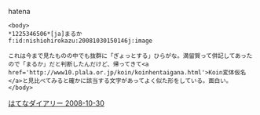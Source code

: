 
hatena

```
<body>
*1225346506*[ja]まるか
f:id:nishiohirokazu:20081030150146j:image

これは今まで見たものの中でも抜群に「ぎょっとする」ひらがな。満留賀って併記してあったので「まるか」だと判断したんだけど、帰ってきて<a href='http://www10.plala.or.jp/koin/koinhentaigana.html'>Koin変体仮名</a>と見比べてみると確かに該当する文字があってよく似た形をしている。面白い。
</body>
```


[はてなダイアリー 2008-10-30](https://nishiohirokazu.hatenadiary.org/archive/2008/10/30)
